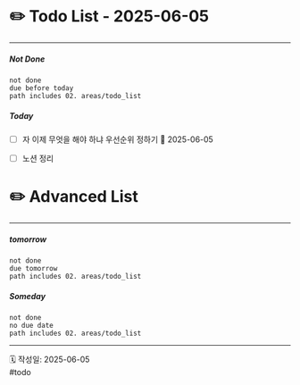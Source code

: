 # ✏️ Todo List  - 2025-06-05
---
##### Not Done
```tasks
not done
due before today
path includes 02. areas/todo_list
```

##### Today
- [ ] 자 이제 무엇을 해야 하냐 우선순위 정하기 📅 2025-06-05 
- [ ] 노션 정리


# ✏️ Advanced List
---
##### tomorrow
```tasks
not done
due tomorrow
path includes 02. areas/todo_list
```
##### Someday
```tasks
not done
no due date
path includes 02. areas/todo_list
```
 
---
🗓 작성일: 2025-06-05  
#todo